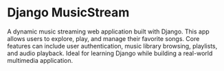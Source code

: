 # Django MusicStream
A dynamic music streaming web application built with Django. This app allows users to explore, play, and manage their favorite songs. Core features can include user authentication, music library browsing, playlists, and audio playback. Ideal for learning Django while building a real-world multimedia application.
